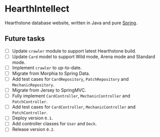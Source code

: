 # HearthIntellect

Hearthstone database website, written in Java and pure [Spring](https://spring.io/).

## Future tasks

- [ ] Update `crawler` module to support latest Hearthstone build.
- [ ] Update `Card` model to support Wild mode, Arena mode and Standard mode.
- [ ] Implement `crawler` to up-to-date.
- [ ] Migrate from Morphia to Spring Data.
- [ ] Add test cases for `CardRepository`, `PatchRepository` and `MechanicRepository`.
- [ ] Migrate from Jersey to SpringMVC.
- [ ] Fully implement `CardController`, `MechanicController` and `PatchController`.
- [ ] Add test cases for `CardController`, `MechanicController` and `PatchController`.
- [ ] Deploy version `0.1`.
- [ ] Add controller classes for `User` and `Deck`.
- [ ] Release version `0.2`.
